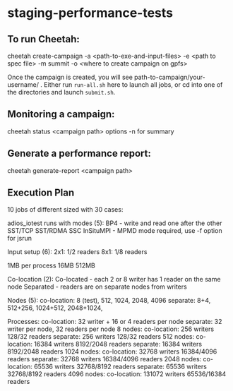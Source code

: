 # staging-performance-tests

## To run Cheetah:

cheetah create-campaign -a \<path-to-exe-and-input-files\> -e \<path to spec file\> -m summit -o \<where to create campaign on gpfs\>

Once the campaign is created, you will see path-to-campaign/your-username/ . Either run `run-all.sh` here to launch all jobs, or cd into one of the directories and launch `submit.sh`.


## Monitoring a campaign:

cheetah status \<campaign path\> options
-n for summary

## Generate a performance report:

cheetah generate-report \<campaign path\>

## Execution Plan

10 jobs of different sized with 30 cases:

adios_iotest runs with modes (5):
   BP4   - write and read one after the other
   SST/TCP
   SST/RDMA
   SSC
   InSituMPI - MPMD mode required, use -f <appfile> option for jsrun

Input setup (6):
  2x1: 1/2 readers
  8x1: 1/8 readers

  1MB per process
  16MB
  512MB

Co-location (2):
  Co-located - each 2 or 8 writer has 1 reader on the same node
  Separated - readers are on separate nodes from writers

Nodes (5):
  co-location: 8 (test), 512, 1024, 2048, 4096
  separate:    8+4,  512+256, 1024+512, 2048+1024,

Processes:
  co-location:  32 writer + 16 or 4 readers per node
  separate:     32 writer per node, 32 readers per node
  8 nodes:
     co-location:  256 writers    128/32 readers
     separate:     256 writers    128/32 readers
  512 nodes:
     co-location:  16384 writers  8192/2048 readers
     separate:     16384 writers  8192/2048 readers
  1024 nodes:
     co-location:  32768 writers  16384/4096 readers
     separate:     32768 writers  16384/4096 readers
  2048 nodes:
     co-location:  65536 writers  32768/8192 readers
     separate:     65536 writers  32768/8192 readers
  4096 nodes:
     co-location:  131072 writers  65536/16384 readers

